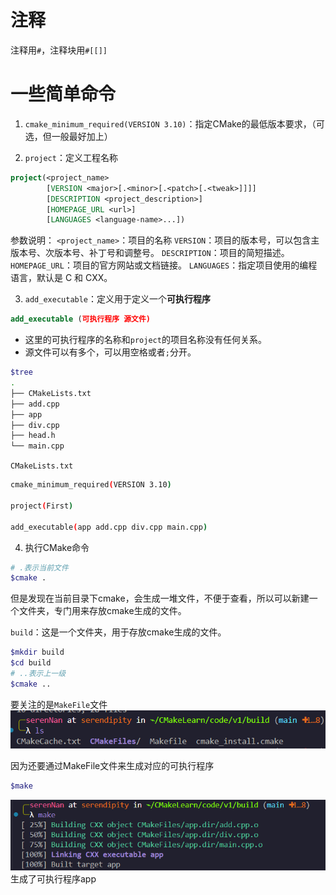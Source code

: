 
# 注释
注释用`#`，注释块用`#[[]]`

# 一些简单命令
1. `cmake_minimum_required(VERSION 3.10)`：指定CMake的最低版本要求，（可选，但一般最好加上）

2. `project`：定义工程名称
```CMake
project(<project_name>
        [VERSION <major>[.<minor>[.<patch>[.<tweak>]]]]
        [DESCRIPTION <project_description>]
        [HOMEPAGE_URL <url>]
        [LANGUAGES <language-name>...])

```
参数说明：
`<project_name>`：项目的名称
`VERSION`：项目的版本号，可以包含主版本号、次版本号、补丁号和调整号。
`DESCRIPTION`：项目的简短描述。
`HOMEPAGE_URL`：项目的官方网站或文档链接。
`LANGUAGES`：指定项目使用的编程语言，默认是 C 和 CXX。

3. `add_executable`：定义用于定义一个**可执行程序**
```CMake
add_executable (可执行程序 源文件)
```
* 这里的可执行程序的名称和`project`的项目名称没有任何关系。
* 源文件可以有多个，可以用空格或者`;`分开。

```bash
$tree
.
├── CMakeLists.txt
├── add.cpp
├── app
├── div.cpp
├── head.h
└── main.cpp
```

`CMakeLists.txt`
```bash
cmake_minimum_required(VERSION 3.10)

project(First)

add_executable(app add.cpp div.cpp main.cpp)
```

4. 执行CMake命令
```bash
# .表示当前文件
$cmake .
```
但是发现在当前目录下cmake，会生成一堆文件，不便于查看，所以可以新建一个文件夹，专门用来存放cmake生成的文件。

`build`：这是一个文件夹，用于存放cmake生成的文件。
```bash
$mkdir build
$cd build
# ..表示上一级
$cmake ..
```

要关注的是`MakeFile`文件
![alt text](image.png)

因为还要通过MakeFile文件来生成对应的可执行程序

```bash
$make
```
![alt text](image-1.png)
生成了可执行程序app

